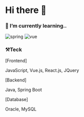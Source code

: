 <!--<img src="https://capsule-render.vercel.app/api?type=waving&color=BDBDC8&height=150&section=header" />-->

# Hi there 👋  


  
### 🌱 I’m currently learning..
![spring](https://img.shields.io/badge/Spring-6DB33F?style=for-the-badge&logo=spring&logoColor=white) 
![vue](https://img.shields.io/badge/Vue.js-35495E?style=for-the-badge&logo=vue.js&logoColor=4FC08D)  

  
  
### ⚒️Teck
[Frontend] 

JavaScript, Vue.js, React.js, JQuery

[Backend] 

Java, Spring Boot

[Database] 

Oracle, MySQL
<!--
![Anurag's GitHub stats](https://github-readme-stats.vercel.app/api?username=Nohkii&hide=contribs,prs&show_icons=true&theme=테마)
<img src="https://capsule-render.vercel.app/api?type=waving&color=BDBDC8&height=150&section=footer" />-->
